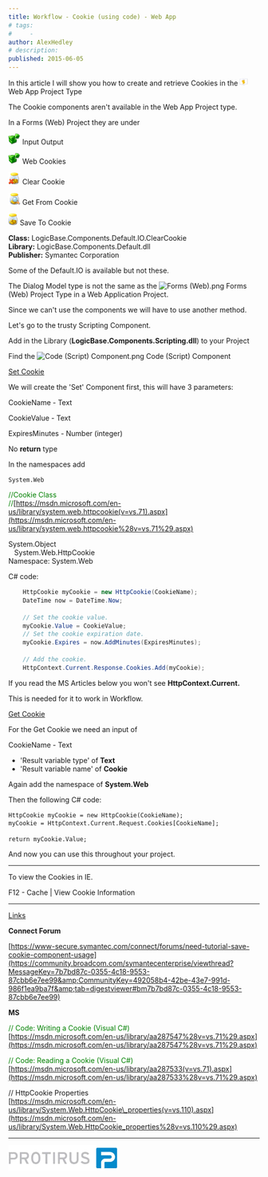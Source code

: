 ```yaml
---
title: Workflow - Cookie (using code) - Web App
# tags:
#     - 
author: AlexHedley
# description: 
published: 2015-06-05
---
```


In this article I will show you how to create and retrieve Cookies in the ![App.png](images\App.png)Web App Project Type
  
The Cookie components aren't available in the Web App Project type.

In a Forms (Web) Project they are under
  
![Components.png](images\Components.png) Input Output
  
![Components.png](images\Components.png) Web Cookies
  
![Clear Cookie.png](images\ClearCookie.png) Clear Cookie
  
![Get From Cookie.png](images\GetFromCookie.png) Get From Cookie
  
![Save To Cookie.png](images\SaveToCookie.png) Save To Cookie
  
**Class:** LogicBase.Components.Default.IO.ClearCookie  
**Library:** LogicBase.Components.Default.dll  
**Publisher:** Symantec Corporation
  
Some of the Default.IO is available but not these.
  
The Dialog Model type is not the same as the ![Forms (Web).png](images\Forms%2520%2528Web%2529.png) Forms (Web) Project Type in a Web Application Project.

Since we can't use the components we will have to use another method.
  
Let's go to the trusty Scripting Component.
  
Add in the Library (**LogicBase.Components.Scripting.dll**) to your Project
  
Find the ![Code (Script) Component.png](images\Code%2520%2528Script%2529%2520Component.png) Code (Script) Component

<u>Set Cookie</u>
  
We will create the 'Set' Component first, this will have 3 parameters:
  
CookieName - Text
  
CookieValue - Text
  
ExpiresMinutes - Number (integer)
  
No **return** type
  
In the namespaces add

    System.Web

<font color="#008000"><font><span class="sc0"><span class="ms-rteThemeFontFace-1">//Cookie Class</span><br class="ms-rteThemeFontFace-1"><span class="ms-rteThemeFontFace-1">//</span></span></font></font>[https://msdn.microsoft.com/en-us/library/system.web.httpcookie(v=vs.71).aspx](https://msdn.microsoft.com/en-us/library/system.web.httpcookie%28v=vs.71%29.aspx)

System.Object  
   System.Web.HttpCookie  
Namespace: System.Web
  
C# code:
```csharp
    HttpCookie myCookie = new HttpCookie(CookieName);
    DateTime now = DateTime.Now;
    
    // Set the cookie value.
    myCookie.Value = CookieValue;
    // Set the cookie expiration date.
    myCookie.Expires = now.AddMinutes(ExpiresMinutes);
    
    // Add the cookie.
    HttpContext.Current.Response.Cookies.Add(myCookie);
```

If you read the MS Articles below you won't see **HttpContext.Current.**
  
This is needed for it to work in Workflow.

<u>Get Cookie</u>
  
For the Get Cookie we need an input of
  
CookieName - Text
  
- 'Result variable type' of **Text**
- 'Result variable name' of **Cookie**

Again add the namespace of **System.Web**
  
Then the following C# code:

    HttpCookie myCookie = new HttpCookie(CookieName);
    myCookie = HttpContext.Current.Request.Cookies[CookieName];
    
    return myCookie.Value;

And now you can use this throughout your project.

* * *
 
To view the Cookies in IE.
  
F12 - Cache | View Cookie Information
  
* * *

<u>Links</u>
  
**Connect Forum**
  
[https://www-secure.symantec.com/connect/forums/need-tutorial-save-cookie-component-usage](https://community.broadcom.com/symantecenterprise/viewthread?MessageKey=7b7bd87c-0355-4c18-9553-87cbb6e7ee99&amp;CommunityKey=492058b4-42be-43e7-991d-986f1ea9ba7f&amp;tab=digestviewer#bm7b7bd87c-0355-4c18-9553-87cbb6e7ee99)
  
**MS**
  
<font class="ms-rteThemeFontFace-1"><span class="sc2 ms-rteThemeFontFace-1"><font color="#008000">// Code: Writing a Cookie (Visual C#)</font></span></font>  
[https://msdn.microsoft.com/en-us/library/aa287547%28v=vs.71%29.aspx](https://msdn.microsoft.com/en-us/library/aa287547%28v=vs.71%29.aspx)
  
<font class="ms-rteThemeFontFace-1"><span class="sc2 ms-rteThemeFontFace-1"><font color="#008000">// Code: Reading a Cookie (Visual C#)</font></span></font>  
[https://msdn.microsoft.com/en-us/library/aa287533(v=vs.71).aspx](https://msdn.microsoft.com/en-us/library/aa287533%28v=vs.71%29.aspx)
  
// HttpCookie Properties  
[https://msdn.microsoft.com/en-us/library/System.Web.HttpCookie\_properties(v=vs.110).aspx](https://msdn.microsoft.com/en-us/library/System.Web.HttpCookie_properties%28v=vs.110%29.aspx)

* * *

[![Protirus.png](images\Protirus.png)](http://www.protirus.com/)
